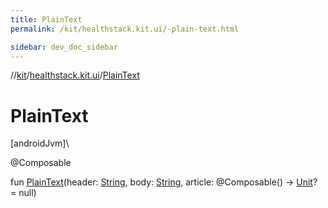 ```yaml
---
title: PlainText
permalink: /kit/healthstack.kit.ui/-plain-text.html

sidebar: dev_doc_sidebar
---
```

//[kit](../../kit.html)/[healthstack.kit.ui](index.html)/[PlainText](-plain-text.html)



# PlainText



[androidJvm]\




@Composable



fun [PlainText](-plain-text.html)(header: [String](https://kotlinlang.org/api/latest/jvm/stdlib/kotlin/-string/index.html), body: [String](https://kotlinlang.org/api/latest/jvm/stdlib/kotlin/-string/index.html), article: @Composable() -&gt; [Unit](https://kotlinlang.org/api/latest/jvm/stdlib/kotlin/-unit/index.html)? = null)




